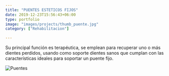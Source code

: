 ```yaml
---
title: "PUENTES ESTETICOS FIJOS"
date: 2019-12-23T15:56:43+06:00
type: portfolio
image: "images/projects/thumb_puente.jpg"
category: ["Rehabilitacion"]

---
```





Su principal función es terapéutica, se emplean para recuperar uno o más dientes perdidos, usando como soporte dientes sanos que cumplan con las características ideales para soportar un puente fijo.


![Puentes](http://aldentalspot.com.mx/wp-content/uploads/2022/02/12_Img_DentalSpot--1024x768.png)
